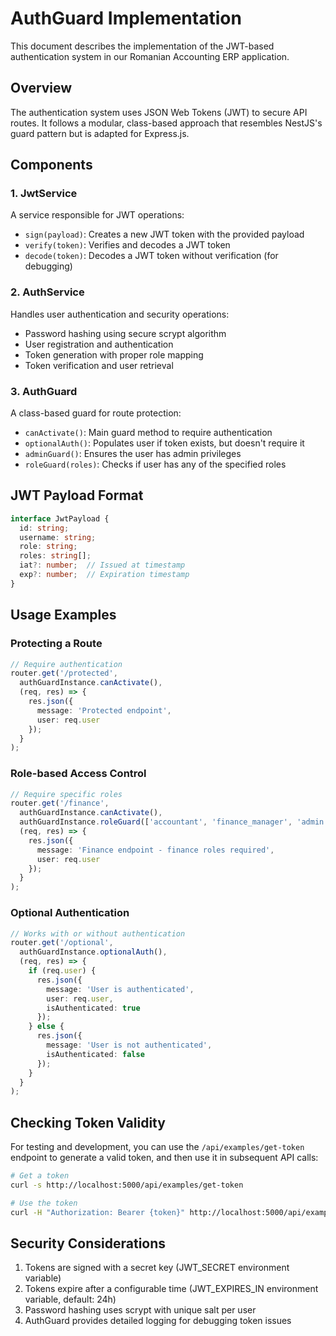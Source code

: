 # AuthGuard Implementation

This document describes the implementation of the JWT-based authentication system in our Romanian Accounting ERP application.

## Overview

The authentication system uses JSON Web Tokens (JWT) to secure API routes. It follows a modular, class-based approach that resembles NestJS's guard pattern but is adapted for Express.js.

## Components

### 1. JwtService

A service responsible for JWT operations:
- `sign(payload)`: Creates a new JWT token with the provided payload
- `verify(token)`: Verifies and decodes a JWT token
- `decode(token)`: Decodes a JWT token without verification (for debugging)

### 2. AuthService

Handles user authentication and security operations:
- Password hashing using secure scrypt algorithm
- User registration and authentication
- Token generation with proper role mapping
- Token verification and user retrieval

### 3. AuthGuard

A class-based guard for route protection:
- `canActivate()`: Main guard method to require authentication
- `optionalAuth()`: Populates user if token exists, but doesn't require it
- `adminGuard()`: Ensures the user has admin privileges
- `roleGuard(roles)`: Checks if user has any of the specified roles

## JWT Payload Format

```typescript
interface JwtPayload {
  id: string;
  username: string;
  role: string;
  roles: string[];
  iat?: number;  // Issued at timestamp
  exp?: number;  // Expiration timestamp
}
```

## Usage Examples

### Protecting a Route

```typescript
// Require authentication 
router.get('/protected', 
  authGuardInstance.canActivate(),
  (req, res) => {
    res.json({ 
      message: 'Protected endpoint',
      user: req.user
    });
  }
);
```

### Role-based Access Control

```typescript
// Require specific roles
router.get('/finance',
  authGuardInstance.canActivate(),
  authGuardInstance.roleGuard(['accountant', 'finance_manager', 'admin']),
  (req, res) => {
    res.json({ 
      message: 'Finance endpoint - finance roles required',
      user: req.user
    });
  }
);
```

### Optional Authentication

```typescript
// Works with or without authentication
router.get('/optional',
  authGuardInstance.optionalAuth(),
  (req, res) => {
    if (req.user) {
      res.json({
        message: 'User is authenticated',
        user: req.user,
        isAuthenticated: true
      });
    } else {
      res.json({
        message: 'User is not authenticated',
        isAuthenticated: false
      });
    }
  }
);
```

## Checking Token Validity

For testing and development, you can use the `/api/examples/get-token` endpoint to generate a valid token, and then use it in subsequent API calls:

```bash
# Get a token
curl -s http://localhost:5000/api/examples/get-token

# Use the token
curl -H "Authorization: Bearer {token}" http://localhost:5000/api/examples/protected
```

## Security Considerations

1. Tokens are signed with a secret key (JWT_SECRET environment variable)
2. Tokens expire after a configurable time (JWT_EXPIRES_IN environment variable, default: 24h)
3. Password hashing uses scrypt with unique salt per user
4. AuthGuard provides detailed logging for debugging token issues